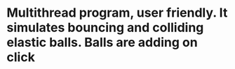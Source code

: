 # Multithread program, user friendly. It simulates bouncing and colliding elastic balls. Balls are adding on click
